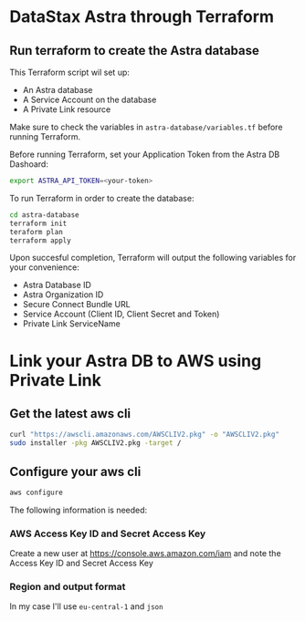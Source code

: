 # DataStax Astra through Terraform

## Run terraform to create the Astra database
This Terraform script wil set up:
- An Astra database
- A Service Account on the database
- A Private Link resource

Make sure to check the variables in `astra-database/variables.tf` before running Terraform.

Before running Terraform, set your Application Token from the Astra DB Dashoard:
```sh
export ASTRA_API_TOKEN=<your-token>
```

To run Terraform in order to create the database:
```sh
cd astra-database
terraform init
teraform plan
terraform apply
```

Upon succesful completion, Terraform will output the following variables for your convenience:
- Astra Database ID
- Astra Organization ID
- Secure Connect Bundle URL
- Service Account (Client ID, Client Secret and Token)
- Private Link ServiceName

# Link your Astra DB to AWS using Private Link

## Get the latest aws cli
```sh
curl "https://awscli.amazonaws.com/AWSCLIV2.pkg" -o "AWSCLIV2.pkg"
sudo installer -pkg AWSCLIV2.pkg -target /
```

## Configure your aws cli
```sh
aws configure
```
The following information is needed:
### AWS Access Key ID and Secret Access Key
Create a new user at https://console.aws.amazon.com/iam and note the Access Key ID and Secret Access Key
### Region and output format
In my case I'll use `eu-central-1` and `json`